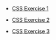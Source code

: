 - [CSS Exercise 1](https://StuartMcMaw.github.io/css_exercise/version01css.html)

- [CSS Exercise 2](https://StuartMcMaw.github.io/css_exercise/version02css.html)

- [CSS Exercise 3](https://StuartMcMaw.github.io/css_exercise/version03css.html)